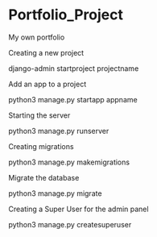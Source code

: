 # Portfolio_Project
My own portfolio 



Creating a new project

django-admin startproject projectname

Add an app to a project

python3 manage.py startapp appname

Starting the server

python3 manage.py runserver

Creating migrations

python3 manage.py makemigrations

Migrate the database

python3 manage.py migrate

Creating a Super User for the admin panel

python3 manage.py createsuperuser
